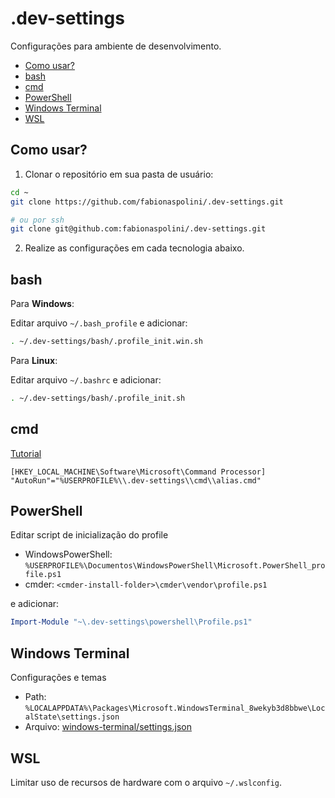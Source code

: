 # .dev-settings

Configurações para ambiente de desenvolvimento.

- [Como usar?](#como-usar)
- [bash](#bash)
- [cmd](#cmd)
- [PowerShell](#powershell)
- [Windows Terminal](#windows-terminal)
- [WSL](#wsl)

## Como usar?

1. Clonar o repositório em sua pasta de usuário:

```bash
cd ~
git clone https://github.com/fabionaspolini/.dev-settings.git

# ou por ssh
git clone git@github.com:fabionaspolini/.dev-settings.git
```

2. Realize as configurações em cada tecnologia abaixo.

## bash

Para **Windows**:

Editar arquivo `~/.bash_profile` e adicionar:

```bash
. ~/.dev-settings/bash/.profile_init.win.sh
```

Para **Linux**:

Editar arquivo `~/.bashrc` e adicionar:

```bash
. ~/.dev-settings/bash/.profile_init.sh
```

## cmd

[Tutorial](https://stackoverflow.com/questions/20530996/aliases-in-windows-command-prompt)

```reg
[HKEY_LOCAL_MACHINE\Software\Microsoft\Command Processor]
"AutoRun"="%USERPROFILE%\\.dev-settings\\cmd\\alias.cmd"
```

## PowerShell

Editar script de inicialização do profile

- WindowsPowerShell: `%USERPROFILE%\Documentos\WindowsPowerShell\Microsoft.PowerShell_profile.ps1`
- cmder: `<cmder-install-folder>\cmder\vendor\profile.ps1`

e adicionar:

```powershell
Import-Module "~\.dev-settings\powershell\Profile.ps1"
```

## Windows Terminal

Configurações e temas

- Path: `%LOCALAPPDATA%\Packages\Microsoft.WindowsTerminal_8wekyb3d8bbwe\LocalState\settings.json`
- Arquivo: [windows-terminal/settings.json](windows-terminal/settings.json)

## WSL

Limitar uso de recursos de hardware com o arquivo `~/.wslconfig`.